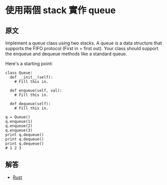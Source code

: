 # 使用兩個 stack 實作 queue

## 原文

Implement a queue class using two stacks. A queue is a data structure that supports the FIFO protocol (First in = first out). Your class should support the enqueue and dequeue methods like a standard queue.

Here's a starting point:

```
class Queue:
  def __init__(self):
    # Fill this in.
    
  def enqueue(self, val):
    # Fill this in.

  def dequeue(self):
    # Fill this in.

q = Queue()
q.enqueue(1)
q.enqueue(2)
q.enqueue(3)
print q.dequeue()
print q.dequeue()
print q.dequeue()
# 1 2 3
```

## 解答

* [Rust](/src/rust/src/implement_queue_using_two_stack.rs)
